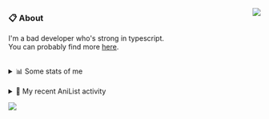 <a href="https://discord.com/users/338718840873811979"><img align="right" src="https://lanyard-profile-readme.vercel.app/api/338718840873811979?bg=00000000" /></a>

### 📋 About

I'm a bad developer who's strong in typescript. \
You can probably find more [here](https://pxseu.com/about).
<!--
### 🦊Fox

![](https://pxseu.loves.moe/2ELJv3at3.gif)

### 📱 Contact

[🌐 website](https://www.pxseu.com) \
[📧 email](mailto:contact.pxseu@gmail.com)
-->

<br />

<details>
  <summary>📊 Some stats of me</summary>
  
![My github stats!](https://github-readme-stats.vercel.app/api?username=pxseu&show_icons=true&custom_title=My%20Github%20Stats:&line_height=33&include_all_commits=true&bg_color=00000000&title_color=00CCAA&text_color=dddddd&hide_border=true&hide_title=true) \
![My top langauges](https://github-readme-stats.vercel.app/api/top-langs?username=pxseu&show_icons=true&layout=compact&card_width=645&bg_color=00000000&title_color=00CCAA&text_color=dddddd&hide_border=true&hide_title=true) 
</details>

<br />

<details>
  <summary>🌸 My recent AniList activity</summary>
  
<!-- ANILIST_ACTIVITY:start -->

-   📺 Watched episode 1 - 6 of [ERASED](https://anilist.co/anime/21234) (09:44, 21 August 2021)
-   📺 Completed [Rascal Does Not Dream of Bunny Girl Senpai](https://anilist.co/anime/101291) (16:26, 20 August 2021)
-   📺 Rewatched episode 11 - 12 of [Rascal Does Not Dream of Bunny Girl Senpai](https://anilist.co/anime/101291) (16:26, 20 August 2021)
-   📺 Rewatched episode 7 - 10 of [Rascal Does Not Dream of Bunny Girl Senpai](https://anilist.co/anime/101291) (22:36, 19 August 2021)
-   📺 Watched episode 7 of [Miss Kobayashi's Dragon Maid S](https://anilist.co/anime/107717) (21:57, 19 August 2021)

<!-- ANILIST_ACTIVITY:end -->
</details>



![](https://komarev.com/ghpvc/?username=pxseu&color=ff69b4)


